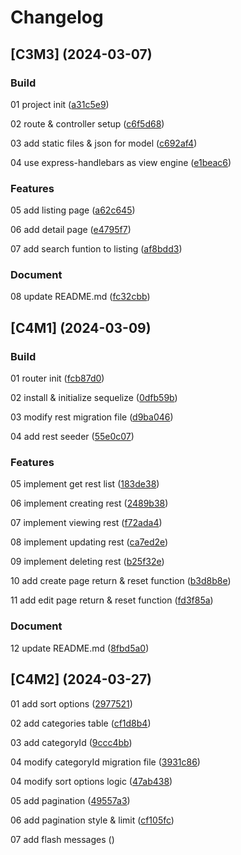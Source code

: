 # Changelog

## [C3M3] (2024-03-07)

### Build

01 project init ([a31c5e9](https://github.com/Alejandrocsdev/restList/commit/a31c5e92a72610e8fb8b1a832b3a20643eb66701))

02 route & controller setup ([c6f5d68](https://github.com/Alejandrocsdev/restList/commit/c6f5d689e219908ba7e9aca609abff7f265d6f68))

03 add static files & json for model ([c692af4](https://github.com/Alejandrocsdev/restList/commit/c692af4261b8441b5527c13e330b989ebb039227))

04 use express-handlebars as view engine ([e1beac6](https://github.com/Alejandrocsdev/restList/commit/e1beac69401aa14f6fdf6b0a639a71e2eb2bbbb0))

### Features

05 add listing page ([a62c645](https://github.com/Alejandrocsdev/restList/commit/a62c64547d08bca3ef79ede4af80bbde2c946d5d))

06 add detail page ([e4795f7](https://github.com/Alejandrocsdev/restList/commit/e4795f77850c1a0475982c51dbb0ae3c6f463dd9))

07 add search funtion to listing ([af8bdd3](https://github.com/Alejandrocsdev/restList/commit/af8bdd3a44a4b35aff82caef8562b96b5af55587))

### Document

08 update README.md ([fc32cbb](https://github.com/Alejandrocsdev/restList/commit/fc32cbb1b7f7fa7c7b89f9be120419f3b44cec11))

## [C4M1] (2024-03-09)

### Build

01 router init ([fcb87d0](https://github.com/Alejandrocsdev/restList/commit/fcb87d05db4e43ae716fcb6f0250abc0a4a4aa85))

02 install & initialize sequelize ([0dfb59b](https://github.com/Alejandrocsdev/restList/commit/0dfb59bc0a70d377c8e08711be3ee7b596eeefb6))

03 modify rest migration file ([d9ba046](https://github.com/Alejandrocsdev/restList/commit/d9ba046b81d3c18b465cc69614f012192ba5a04f))

04 add rest seeder ([55e0c07](https://github.com/Alejandrocsdev/restList/commit/55e0c0724993ba1f7cbbcdf2a5590a2248f04546))

### Features

05 implement get rest list ([183de38](https://github.com/Alejandrocsdev/restList/commit/183de381e61929af3e9b9e75165df7138878097d))

06 implement creating rest ([2489b38](https://github.com/Alejandrocsdev/restList/commit/2489b387479571194309103e81a348c4dd31b0b8))

07 implement viewing rest ([f72ada4](https://github.com/Alejandrocsdev/restList/commit/f72ada4c220cbf72d7a4a4b508fc7a57d59720fe))

08 implement updating rest ([ca7ed2e](https://github.com/Alejandrocsdev/restList/commit/ca7ed2e5dc2595cbb2619afc7705d5ff2cb8762f))

09 implement deleting rest ([b25f32e](https://github.com/Alejandrocsdev/restList/commit/b25f32eca40a874a29c8af1d3d537a0b63c89388))

10 add create page return & reset function ([b3d8b8e](https://github.com/Alejandrocsdev/restList/commit/b3d8b8e0764f289878e19c2327e635b2a41efa63))

11 add edit page return & reset function ([fd3f85a](https://github.com/Alejandrocsdev/restList/commit/fd3f85af825ad94abc812fa200022e8cd9ed329b))

### Document

12 update README.md ([8fbd5a0](https://github.com/Alejandrocsdev/restList/commit/8fbd5a06c53b1f8a1ac5681d373a3f52aa287c98))

## [C4M2] (2024-03-27)

01 add sort options ([2977521](https://github.com/Alejandrocsdev/restList/commit/29775211527b841c78805e3dda836f41c01915e8))

02 add categories table ([cf1d8b4](https://github.com/Alejandrocsdev/restList/commit/cf1d8b4d2499b4b63b75b9c4cbfa73cab3f05da8))

03 add categoryId ([9ccc4bb](https://github.com/Alejandrocsdev/restList/commit/9ccc4bb3541178c74d0a7ac34e7f6e28adbea523))

04 modify categoryId migration file ([3931c86](https://github.com/Alejandrocsdev/restList/commit/3931c8621868f61cb3590942f0e59d4f8f745d35))

04 modify sort options logic ([47ab438](https://github.com/Alejandrocsdev/restList/commit/47ab4384552c96ad2d7ab46f2192fb09f55e6eb4))

05 add pagination ([49557a3](https://github.com/Alejandrocsdev/restList/commit/49557a3f21b653cb5c600db90a21d9d436601e73))

06 add pagination style & limit ([cf105fc](https://github.com/Alejandrocsdev/restList/commit/cf105fc881900f8d3f468941fcb53fbba2936405))

07 add flash messages ([](https://github.com/Alejandrocsdev/restList/commit/))